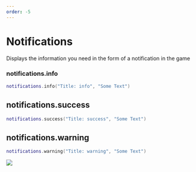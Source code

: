 ```yaml
---
order: -5
---
```


# Notifications
Displays the information you need in the form of a notification in the game

### notifications.info
```lua
notifications.info("Title: info", "Some Text")
```

## notifications.success
```lua
notifications.success("Title: success", "Some Text")
```

## notifications.warning
```lua
notifications.warning("Title: warning", "Some Text")
```

![](https://i.imgur.com/h4sU1uy.png)